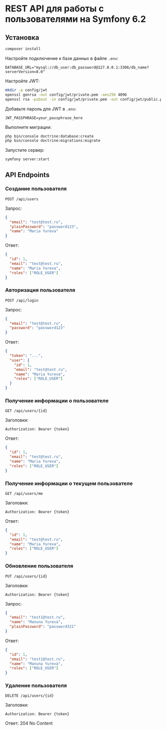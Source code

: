 # REST API для работы с пользователями на Symfony 6.2

## Установка

```bash
composer install
```

Настройте подключение к базе данных в файле `.env`:

```
DATABASE_URL="mysql://db_user:db_password@127.0.0.1:3306/db_name?serverVersion=8.0"
```

Настройте JWT:

```bash
mkdir -p config/jwt
openssl genrsa -out config/jwt/private.pem -aes256 4096
openssl rsa -pubout -in config/jwt/private.pem -out config/jwt/public.pem
```

Добавьте пароль для JWT в `.env`:

```
JWT_PASSPHRASE=your_passphrase_here
```

Выполните миграции:

```bash
php bin/console doctrine:database:create
php bin/console doctrine:migrations:migrate
```

Запустите сервер:

```bash
symfony server:start
```

## API Endpoints

### Создание пользователя

```
POST /api/users
```

Запрос:
```json
{
  "email": "test@test.ru",
  "plainPassword": "password123",
  "name": "Maria Yureva"
}
```

Ответ:
```json
{
  "id": 1,
  "email": "test@test.ru",
  "name": "Maria Yureva",
  "roles": ["ROLE_USER"]
}
```

### Авторизация пользователя

```
POST /api/login
```

Запрос:
```json
{
  "email": "test@test.ru",
  "password": "password123"
}
```

Ответ:
```json
{
  "token": "...",
  "user": {
    "id": 1,
    "email": "test@test.ru",
    "name": "Maria Yureva",
    "roles": ["ROLE_USER"]
  }
}
```

### Получение информации о пользователе

```
GET /api/users/{id}
```

Заголовки:
```
Authorization: Bearer {token}
```

Ответ:
```json
{
  "id": 1,
  "email": "test@test.ru",
  "name": "Maria Yureva",
  "roles": ["ROLE_USER"]
}
```

### Получение информации о текущем пользователе

```
GET /api/users/me
```

Заголовки:
```
Authorization: Bearer {token}
```

Ответ:
```json
{
  "id": 1,
  "email": "test@test.ru",
  "name": "Maria Yureva",
  "roles": ["ROLE_USER"]
}
```

### Обновление пользователя

```
PUT /api/users/{id}
```

Заголовки:
```
Authorization: Bearer {token}
```

Запрос:
```json
{
  "email": "test1@test.ru",
  "name": "Manuna Yureva",
  "plainPassword": "password321"
}
```

Ответ:
```json
{
  "id": 1,
  "email": "test1@test.ru",
  "name": "Manuna Yureva",
  "roles": ["ROLE_USER"]
}
```

### Удаление пользователя

```
DELETE /api/users/{id}
```

Заголовки:
```
Authorization: Bearer {token}
```

Ответ: 204 No Content

